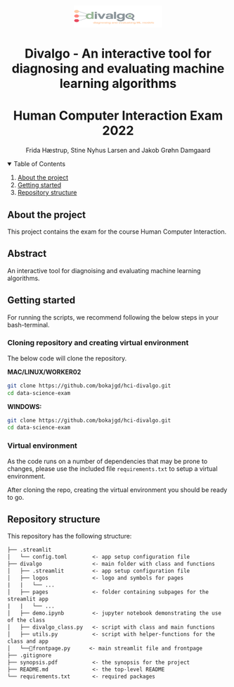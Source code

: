 
<p align="center">
    <img src="divalgo/logos/logo.png" alt="Logo" width="200" height="50">
  </a>


<br />
  <h1 align="center">Divalgo - An interactive tool for diagnosing and evaluating machine learning algorithms
 </h1>
 <h1 align="center">Human Computer Interaction Exam 2022</h1>

  <p align="center">
    Frida Hæstrup, Stine Nyhus Larsen and Jakob Grøhn Damgaard
    <br />
</p>

<!-- TABLE OF CONTENTS -->
<details open="open">
  <summary>Table of Contents</summary>
  <ol>
    <li><a href="#about-the-project">About the project</a></li>
    <li><a href="#getting-started">Getting started</a></li>
    <li><a href="#repository-structure">Repository structure</a></li>
  </ol>
</details>

<!-- ABOUT THE PROJECT -->
## About the project

This project contains the exam for the course Human Computer Interaction.

## Abstract
An interactive tool for diagnoising and evaluating machine learning algorithms.

<!-- GETTING STARTED -->
## Getting started

For running the scripts, we recommend following the below steps in your bash-terminal. 

### Cloning repository and creating virtual environment

The below code will clone the repository.

__MAC/LINUX/WORKER02__
```bash
git clone https://github.com/bokajgd/hci-divalgo.git
cd data-science-exam
```
__WINDOWS:__
```bash
git clone https://github.com/bokajgd/hci-divalgo.git
cd data-science-exam
```

### Virtual environment

As the code runs on a number of dependencies that may be prone to changes, please use the included file  ```requirements.txt``` to setup a virtual environment.

After cloning the repo, creating the virtual environment you should be ready to go.

<!-- REPOSITORY STRUCTURE -->
## Repository structure

This repository has the following structure:

```
├── .streamlit           
│   └── config.toml        <- app setup configuration file
├── divalgo                <- main folder with class and functions                      
│   ├── .streamlit         <- app setup configuration file
│   ├── logos              <- logo and symbols for pages
|   |   └── ...
│   ├── pages              <- folder containing subpages for the streamlit app
|   |   └── ...
│   ├── demo.ipynb         <- jupyter notebook demonstrating the use of the class
│   ├── divalgo_class.py   <- script with class and main functions 
│   ├── utils.py           <- script with helper-functions for the class and app 
│   └──🚪frontpage.py      <- main streamlit file and frontpage
├── .gitignore                 
├── synopsis.pdf           <- the synopsis for the project
├── README.md              <- the top-level README
└── requirements.txt       <- required packages
```
